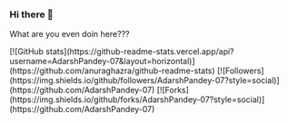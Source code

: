 ### Hi there 👋

What are you even doin here???

<div style="display: flex;">
  [![GitHub stats](https://github-readme-stats.vercel.app/api?username=AdarshPandey-07&layout=horizontal)](https://github.com/anuraghazra/github-readme-stats)
  [![Followers](https://img.shields.io/github/followers/AdarshPandey-07?style=social)](https://github.com/AdarshPandey-07)
  [![Forks](https://img.shields.io/github/forks/AdarshPandey-07?style=social)](https://github.com/AdarshPandey-07)
</div>





<!--
**AdarshPandey-07/AdarshPandey-07** is a ✨ _special_ ✨ repository because its `README.md` (this file) appears on your GitHub profile.

Here are some ideas to get you started:

- 🔭 I’m currently working on ...
- 🌱 I’m currently learning ...
- 👯 I’m looking to collaborate on ...
- 🤔 I’m looking for help with ...
- 💬 Ask me about ...
- 📫 How to reach me: ...
- 😄 Pronouns: ...
- ⚡ Fun fact: ...
-->
